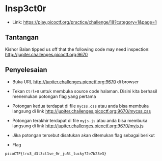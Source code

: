 # Insp3ct0r
- Link: https://play.picoctf.org/practice/challenge/18?category=1&page=1

## Tantangan
Kishor Balan tipped us off that the following code may need inspection: http://jupiter.challenges.picoctf.org:9670

## Penyelesaian
- Buka URL http://jupiter.challenges.picoctf.org:9670 di browser

- Tekan `Ctrl+U` untuk membuka source code halaman. Disini kita berhasil menemukan potongan flag yang pertama

- Potongan kedua terdapat di file `mycss.css` atau anda bisa membuka langsung di link http://jupiter.challenges.picoctf.org:9670/mycss.css

- Potongan terakhir terdapat di file `myjs.js` atau anda bisa membuka langsung di link http://jupiter.challenges.picoctf.org:9670/myjs.js

- Jika potongan tersebut disatukan akan ditemukan flag sebagai berikut


- Flag
```sh
picoCTF{tru3_d3t3ct1ve_0r_ju5t_lucky?2e7b23e3}
```
